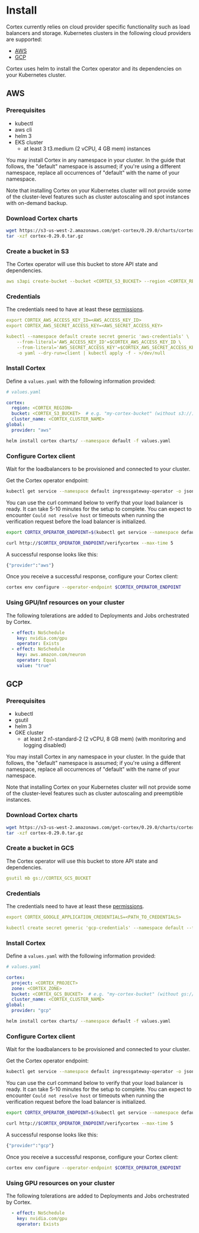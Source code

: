# Install

Cortex currently relies on cloud provider specific functionality such as load balancers and storage. Kubernetes clusters in the following cloud providers are supported:

* [AWS](#aws)
* [GCP](#gcp)

Cortex uses helm to install the Cortex operator and its dependencies on your Kubernetes cluster.

## AWS

### Prerequisites

* kubectl
* aws cli
* helm 3
* EKS cluster
  * at least 3 t3.medium (2 vCPU, 4 GB mem) instances

You may install Cortex in any namespace in your cluster. In the guide that follows, the "default" namespace is assumed; if you're using a different namespace, replace all occurrences of "default" with the name of your namespace.

Note that installing Cortex on your Kubernetes cluster will not provide some of the cluster-level features such as cluster autoscaling and spot instances with on-demand backup.

### Download Cortex charts

<!-- CORTEX_VERSION_BRANCH_STABLE x3 -->
```bash
wget https://s3-us-west-2.amazonaws.com/get-cortex/0.29.0/charts/cortex-0.29.0.tar.gz
tar -xzf cortex-0.29.0.tar.gz
```

### Create a bucket in S3

The Cortex operator will use this bucket to store API state and dependencies.

```yaml
aws s3api create-bucket --bucket <CORTEX_S3_BUCKET> --region <CORTEX_REGION>
```

### Credentials

The credentials need to have at least these [permissions](../aws/security.md#operator).

```yaml
export CORTEX_AWS_ACCESS_KEY_ID=<AWS_ACCESS_KEY_ID>
export CORTEX_AWS_SECRET_ACCESS_KEY=<AWS_SECRET_ACCESS_KEY>

kubectl --namespace default create secret generic 'aws-credentials' \
    --from-literal='AWS_ACCESS_KEY_ID'=$CORTEX_AWS_ACCESS_KEY_ID \
    --from-literal='AWS_SECRET_ACCESS_KEY'=$CORTEX_AWS_SECRET_ACCESS_KEY \
    -o yaml --dry-run=client | kubectl apply -f - >/dev/null
```

### Install Cortex

Define a `values.yaml` with the following information provided:

```yaml
# values.yaml

cortex:
  region: <CORTEX_REGION>
  bucket: <CORTEX_S3_BUCKET>  # e.g. "my-cortex-bucket" (without s3://)
  cluster_name: <CORTEX_CLUSTER_NAME>
global:
  provider: "aws"
```

```bash
helm install cortex charts/ --namespace default -f values.yaml
```

### Configure Cortex client

Wait for the loadbalancers to be provisioned and connected to your cluster.

Get the Cortex operator endpoint:

```bash
kubectl get service --namespace default ingressgateway-operator -o jsonpath='{.status.loadBalancer.ingress[0].hostname}'
```

You can use the curl command below to verify that your load balancer is ready. It can take 5-10 minutes for the setup to complete. You can expect to encounter `Could not resolve host` or timeouts when running the verification request before the load balancer is initialized.

```bash
export CORTEX_OPERATOR_ENDPOINT=$(kubectl get service --namespace default ingressgateway-operator -o jsonpath='{.status.loadBalancer.ingress[0].hostname}')

curl http://$CORTEX_OPERATOR_ENDPOINT/verifycortex --max-time 5
```

A successful response looks like this:

```bash
{"provider":"aws"}
```

Once you receive a successful response, configure your Cortex client:

```bash
cortex env configure --operator-endpoint $CORTEX_OPERATOR_ENDPOINT
```

### Using GPU/Inf resources on your cluster

The following tolerations are added to Deployments and Jobs orchestrated by Cortex.

```yaml
  - effect: NoSchedule
    key: nvidia.com/gpu
    operator: Exists
  - effect: NoSchedule
    key: aws.amazon.com/neuron
    operator: Equal
    value: "true"
```

## GCP

### Prerequisites

* kubectl
* gsutil
* helm 3
* GKE cluster
  * at least 2 n1-standard-2 (2 vCPU, 8 GB mem) (with monitoring and logging disabled)

You may install Cortex in any namespace in your cluster. In the guide that follows, the "default" namespace is assumed; if you're using a different namespace, replace all occurrences of "default" with the name of your namespace.

Note that installing Cortex on your Kubernetes cluster will not provide some of the cluster-level features such as cluster autoscaling and preemptible instances.

### Download Cortex charts

<!-- CORTEX_VERSION_BRANCH_STABLE x3 -->
```bash
wget https://s3-us-west-2.amazonaws.com/get-cortex/0.29.0/charts/cortex-0.29.0.tar.gz
tar -xzf cortex-0.29.0.tar.gz
```

### Create a bucket in GCS

The Cortex operator will use this bucket to store API state and dependencies.

```yaml
gsutil mb gs://CORTEX_GCS_BUCKET
```

### Credentials

The credentials need to have at least these [permissions](../gcp/credentials.md).

```yaml
export CORTEX_GOOGLE_APPLICATION_CREDENTIALS=<PATH_TO_CREDENTIALS>

kubectl create secret generic 'gcp-credentials' --namespace default --from-file=key.json=$CORTEX_GOOGLE_APPLICATION_CREDENTIALS
```

### Install Cortex

Define a `values.yaml` with the following information provided:

```yaml
# values.yaml

cortex:
  project: <CORTEX_PROJECT>
  zone: <CORTEX_ZONE>
  bucket: <CORTEX_GCS_BUCKET>  # e.g. "my-cortex-bucket" (without gs://)
  cluster_name: <CORTEX_CLUSTER_NAME>
global:
  provider: "gcp"
```

```bash
helm install cortex charts/ --namespace default -f values.yaml
```

### Configure Cortex client

Wait for the loadbalancers to be provisioned and connected to your cluster.

Get the Cortex operator endpoint:

```bash
kubectl get service --namespace default ingressgateway-operator -o jsonpath='{.status.loadBalancer.ingress[0].ip}'
```

You can use the curl command below to verify that your load balancer is ready. It can take 5-10 minutes for the setup to complete. You can expect to encounter `Could not resolve host` or timeouts when running the verification request before the load balancer is initialized.

```bash
export CORTEX_OPERATOR_ENDPOINT=$(kubectl get service --namespace default ingressgateway-operator -o jsonpath='{.status.loadBalancer.ingress[0].ip}')

curl http://$CORTEX_OPERATOR_ENDPOINT/verifycortex --max-time 5
```

A successful response looks like this:

```bash
{"provider":"gcp"}
```

Once you receive a successful response, configure your Cortex client:

```bash
cortex env configure --operator-endpoint $CORTEX_OPERATOR_ENDPOINT
```

### Using GPU resources on your cluster

The following tolerations are added to Deployments and Jobs orchestrated by Cortex.

```yaml
  - effect: NoSchedule
    key: nvidia.com/gpu
    operator: Exists
```
